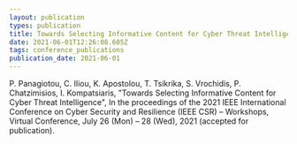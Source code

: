 ```yaml
---
layout: publication
types: publication
title: Towards Selecting Informative Content for Cyber Threat Intelligence
date: 2021-06-01T12:26:08.605Z
tags: conference_publications
publication_date: 2021-06-01
---
```

P. Panagiotou, C. Iliou, K. Apostolou, T. Tsikrika, S. Vrochidis, P. Chatzimisios, I. Kompatsiaris, "Towards Selecting Informative Content for Cyber Threat Intelligence", In the proceedings of the 2021 IEEE International Conference on Cyber Security and Resilience (IEEE CSR) – Workshops, Virtual Conference, July 26 (Mon) – 28 (Wed), 2021 (accepted for publication).